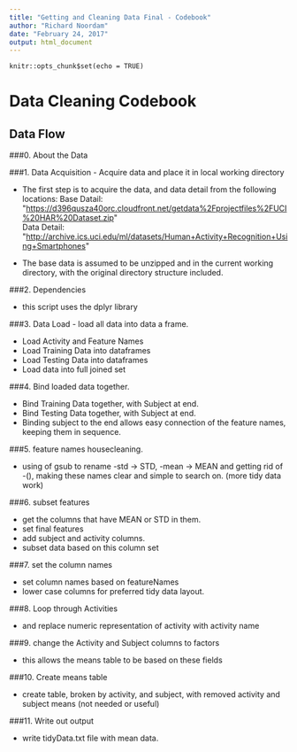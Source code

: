 ```yaml
---
title: "Getting and Cleaning Data Final - Codebook"
author: "Richard Noordam"
date: "February 24, 2017"
output: html_document
---
```


```{r setup, include=FALSE}
knitr::opts_chunk$set(echo = TRUE)
```

# Data Cleaning Codebook

## Data Flow
###0. About the Data



###1. Data Acquisition - Acquire data and place it in local working directory
+ The first step is to acquire the data, and data detail from the following locations:
Base Datail: "https://d396qusza40orc.cloudfront.net/getdata%2Fprojectfiles%2FUCI%20HAR%20Dataset.zip"  
Data Detail: "http://archive.ics.uci.edu/ml/datasets/Human+Activity+Recognition+Using+Smartphones"

+ The base data is assumed to be unzipped and in the current working directory, with the original directory structure included.

###2. Dependencies
+ this script uses the dplyr library

###3. Data Load - load all data into data a frame.
+ Load Activity and Feature Names 
+ Load Training Data into dataframes 
+ Load Testing Data into dataframes
+ Load data into full joined set 

###4. Bind loaded data together.
+ Bind Training Data together, with Subject at end.
+ Bind Testing Data together, with Subject at end. 
+ Binding subject to the end allows easy connection of the feature names, keeping them in sequence.

###5. feature names housecleaning.
+ using of gsub to rename -std -> STD, -mean -> MEAN and getting rid of -(), making these names clear and simple to search on. (more tidy data work)

###6. subset features
+ get the columns that have MEAN or STD in them.
+ set final features
+ add subject and activity columns.
+ subset data based on this column set

###7. set the column names
+ set column names based on featureNames
+ lower case columns for preferred tidy data layout.

###8. Loop through Activities
+ and replace numeric representation of activity with activity name

###9. change the Activity and Subject columns to factors
+ this allows the means table to be based on these fields

###10. Create means table
+ create table, broken by activity, and subject, with removed activity and subject means (not needed or useful)

###11. Write out output
+ write tidyData.txt file with mean data.

